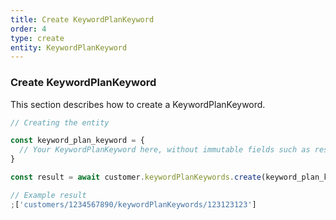```yaml
---
title: Create KeywordPlanKeyword
order: 4
type: create
entity: KeywordPlanKeyword
---
```


### Create KeywordPlanKeyword

This section describes how to create a KeywordPlanKeyword.

```javascript
// Creating the entity

const keyword_plan_keyword = {
  // Your KeywordPlanKeyword here, without immutable fields such as resource_name
}

const result = await customer.keywordPlanKeywords.create(keyword_plan_keyword)
```

```javascript
// Example result
;['customers/1234567890/keywordPlanKeywords/123123123']
```
